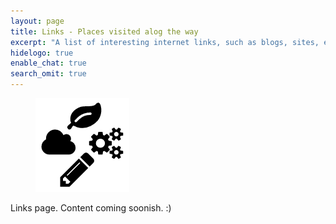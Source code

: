 ```yaml
---
layout: page
title: Links - Places visited alog the way
excerpt: "A list of interesting internet links, such as blogs, sites, etc"
hidelogo: true
enable_chat: true
search_omit: true
---
```

<figure>
    <img src="/images/site-logo.png" alt="site-logo" class="center non-selectable"/>
</figure>

Links page. Content coming soonish. :)